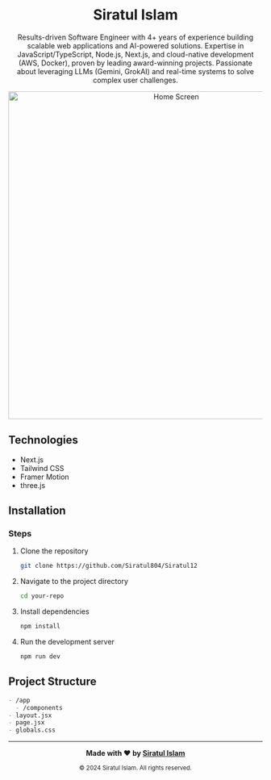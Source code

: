 <h1 align="center" >
Siratul Islam   
</h1>


<p align="center">
Results-driven Software Engineer with 4+ years of experience building scalable web applications and AI-powered solutions. Expertise in JavaScript/TypeScript, Node.js, Next.js, and cloud-native development (AWS, Docker), proven by leading award-winning projects. Passionate about leveraging LLMs (Gemini, GrokAI) and real-time systems to solve complex user challenges.
</p>

<p align="center">
  <img src="https://siratul12.vercel.app/opengraph-image.png" alt="Home Screen" width="650"/>
</p>


</div>

## Technologies
- Next.js
- Tailwind CSS 
- Framer Motion
- three.js
  

## Installation

### Steps

1. Clone the repository
    ```bash
    git clone https://github.com/Siratul804/Siratul12
    ```
2. Navigate to the project directory
    ```bash
    cd your-repo
    ```
3. Install dependencies
    ```bash
    npm install
    ```
4. Run the development server
    ```bash
    npm run dev
    ```

## Project Structure
```markdown
- /app
  - /components
- layout.jsx
- page.jsx
- globals.css
 ```
---

<p align="center">
<b>Made with ❤️ by   <a href="https://github.com/Siratul804">  Siratul Islam </a> </b> 
</p>

<p align="center">
  <small>© 2024 Siratul Islam. All rights reserved.</small>
</p>
